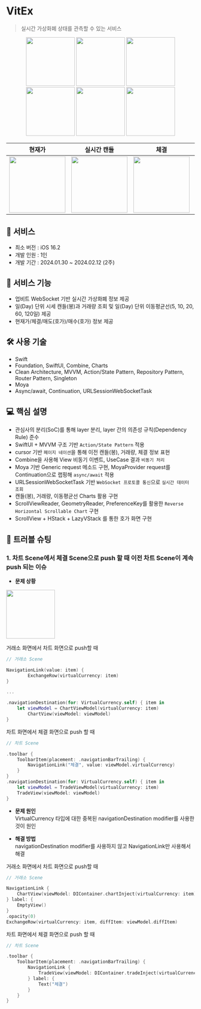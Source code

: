 # VitEx

> 실시간 가상화폐 상태를 관측할 수 있는 서비스

<p align="center">
  <img src="https://github.com/Seungwoo-Seo/VirtualCurrency/assets/72753868/bffa2475-cabc-418d-9cbd-4572322c36a8" width="130">
  <img src="https://github.com/Seungwoo-Seo/VirtualCurrency/assets/72753868/3ec298c1-8b0c-40de-8492-656549fa7552" width="130">
  <img src="https://github.com/Seungwoo-Seo/VirtualCurrency/assets/72753868/e8e6c7d6-f369-4f81-ab67-3e850236439a" width="130">
  <img src="https://github.com/Seungwoo-Seo/VirtualCurrency/assets/72753868/e3d03ffa-b76a-403e-b28b-246236c6d7f0" width="130">
  <img src="https://github.com/Seungwoo-Seo/VirtualCurrency/assets/72753868/3021911c-1aa1-4a8e-81d2-5576fea03c5d" width="130">
  <img src="https://github.com/Seungwoo-Seo/VirtualCurrency/assets/72753868/87f7392f-8650-4052-b612-f7477f453a1b" width="130">
</p>

|현재가|실시간 캔들|체결|호가|차트 페이지네이션|
|:---:|:---:|:---:|:---:|:---:|
|<img src="https://github.com/Seungwoo-Seo/VirtualCurrency/assets/72753868/67b4b6eb-8c90-4e42-b499-98bbbc32d85f" width="150">|<img src="https://github.com/Seungwoo-Seo/VirtualCurrency/assets/72753868/c6727d61-f45f-4f83-93ee-c538b5fb980d" width="150">|<img src="https://github.com/Seungwoo-Seo/VirtualCurrency/assets/72753868/a57a7526-3fa5-429c-ac0e-a4be6fe27259" width="150">|<img src="https://github.com/Seungwoo-Seo/VirtualCurrency/assets/72753868/d72dcda0-8a45-4b69-be7b-17e68912fa23" width="150">|<img src="https://github.com/Seungwoo-Seo/VirtualCurrency/assets/72753868/2ebc6961-b3ba-4d19-88ce-7de1542058ab" width="150">|

## 📱 서비스

- 최소 버전 : iOS 16.2
- 개발 인원 : 1인
- 개발 기간 : 2024.01.30 ~ 2024.02.12 (2주)


## 🚀 서비스 기능

- 업비트 WebSocket 기반 실시간 가상화폐 정보 제공
- 일(Day) 단위 시세 캔들(봉)과 거래량 조회 및 일(Day) 단위 이동평균선(5, 10, 20, 60, 120일) 제공
- 현재가/체결/매도(호가)/매수(호가) 정보 제공


## 🛠 사용 기술

- Swift
- Foundation, SwiftUI, Combine, Charts 
- Clean Architecture, MVVM, Action/State Pattern, Repository Pattern, Router Pattern, Singleton
- Moya
- Async/await, Continuation, URLSessionWebSocketTask

## 💻 핵심 설명

- 관심사의 분리(SoC)를 통해 layer 분리, layer 간의 의존성 규칙(Dependency Rule) 준수
- SwiftUI + MVVM 구조 기반 `Action/State Pattern` 적용
- cursor 기반 `페이지 네이션`을 통해 이전 캔들(봉), 거래량, 체결 정보 표현
- Combine을 사용해 View 비동기 이벤트, UseCase 결과 `비동기 처리`
- Moya 기반 Generic request 메소드 구현, MoyaProvider request를 Continuation으로 랩핑해 `async/await` 적용
- URLSessionWebSocketTask 기반 `WebSocket 프로토콜 통신`으로 `실시간 데이터 조회`
- 캔들(봉), 거래량, 이동평균선 Charts 활용 구현
- ScrollViewReader, GeometryReader, PreferenceKey를 활용한 `Reverse Horizontal Scrollable Chart` 구현
- ScrollView + HStack + LazyVStack 를 통한 호가 화면 구현


## 🚨 트러블 슈팅

<!-- 프로젝트 중 발생한 문제와 그 해결 방법에 대한 내용을 기록한다. -->

### 1. 차트 Scene에서 체결 Scene으로 push 할 때 이전 차트 Scene이 계속 push 되는 이슈
- **문제 상황**</br>
<img src="https://github.com/Seungwoo-Seo/LSLPTodogram/assets/72753868/790eb953-2d6c-4f98-a963-bb8297aa1f77" width="130">

거래소 화면에서 차트 화면으로 push할 때
~~~swift
// 거래소 Scene

NavigationLink(value: item) {
		ExchangeRow(virtualCurrency: item)
}

...

.navigationDestination(for: VirtualCurrency.self) { item in
    let viewModel = ChartViewModel(virtualCurrency: item)
		ChartView(viewModel: viewModel)
}
~~~

차트 화면에서 체결 화면으로 push 할 때
~~~swift
// 차트 Scene

.toolbar {
    ToolbarItem(placement: .navigationBarTrailing) {
        NavigationLink("체결", value: viewModel.virtualCurrency)
    }
}
.navigationDestination(for: VirtualCurrency.self) { item in
    let viewModel = TradeViewModel(virtualCurrency: item)
    TradeView(viewModel: viewModel)
}
~~~

- **문제 원인**</br>
VirtualCurrency 타입에 대한 중복된 navigationDestination modifier를 사용한 것이 원인

- **해결 방법**</br>
navigationDestination modifier를 사용하지 않고 NavigationLink만 사용해서 해결

거래소 화면에서 차트 화면으로 push할 때
~~~swift
// 거래소 Scene

NavigationLink {
    ChartView(viewModel: DIContainer.chartInject(virtualCurrency: item))
} label: {
    EmptyView()
}
.opacity(0)
ExchangeRow(virtualCurrency: item, diffItem: viewModel.diffItem)
~~~

차트 화면에서 체결 화면으로 push 할 때
~~~swift
// 차트 Scene

.toolbar {
    ToolbarItem(placement: .navigationBarTrailing) {
        NavigationLink {
            TradeView(viewModel: DIContainer.tradeInject(virtualCurrency: viewModel.virtualCurrency))
        } label: {
            Text("체결")
        }
    }
}
~~~

<!--
## 📝 회고
- 클린 아키텍처를 적용하면서 관심사에 따라 코드를 명확하게 분리하니 유지 보수하기도 편했고 개발 생산성이 더 빨라진 것을 경험
- SwiftUI가 확실히 빠르게 UI를 만들 수 있었지만 세밀한 부분까지 작업하기엔 아직 까다롭다는 것을 경험
-->
